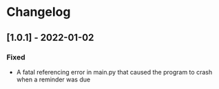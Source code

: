 # Changelog

## [1.0.1] - 2022-01-02
### Fixed
* A fatal referencing error in main.py that caused the program to crash when a reminder was due